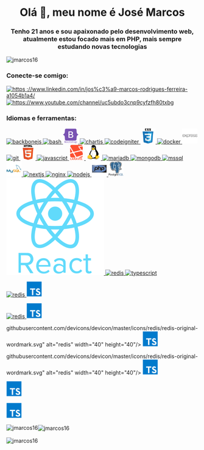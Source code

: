 <h1 align="center">Olá 👋, meu nome é José Marcos</h1>
<h3 align="center">Tenho 21 anos e sou apaixonado pelo desenvolvimento web, atualmente estou focado mais em PHP, mais sempre estudando novas tecnologias </h3>

<p align="left"> <img src="https://komarev.com/ghpvc/?username=jmarcos16&label=Profile%20views&color=0e75b6&style=flat" alt="jmarcos16" /> </p >

<h3 align="left">Conecte-se comigo:</h3>
<p align="left">
<a href="https://linkedin.com/in/https://www.linkedin.com/in/jos%c3%a9-marcos-rodrigues-ferreira-a1054b1a4/" target="blank"><img align="center" src="https://raw.githubusercontent.com/rahuldkjain/github-profile-readme-generator/master/src/images/icons/Social/linked-in-alt.svg" alt="https ://www.linkedin.com/in/jos%c3%a9-marcos-rodrigues-ferreira-a1054b1a4/" height="30" width="40" /></a>
<a href="https:/ /www.youtube.com/c/https://www.youtube.com/channel/uc5ubdo3cnp9cyfzfh80txbg" target="blank"><img align="center" src="https://raw.githubusercontent.com/rahuldkjain /github-profile-readme-generator/master/src/images/icons/Social/youtube.svg" alt="https://www.youtube.com/channel/uc5ubdo3cnp9cyfzfh80txbg" height="30" width="40" /></a>
</p>

<h3 align="left">Idiomas e ferramentas:</h3>
<p align="left"> <a href="https://backbonejs.org" target="_blank" rel="noreferrer"> <img src="https://raw.githubusercontent.com/devicons/devicon /master/icons/backbonejs/backbonejs-original-wordmark.svg" alt="backbonejs" width="40" height="40"/> </a> <a href="https://www.gnu.org /software/bash/" target="_blank" rel="noreferrer"> <img src="https://www.vectorlogo.zone/logos/gnu_bash/gnu_bash-icon.svg" alt="bash" width=" 40" height="40"/> </a> <a href="https://getbootstrap.com" target="_blank" rel="noreferrer"> <img src="https://raw.githubusercontent.com/devicons/devicon/master/icons/bootstrap/bootstrap-plain-wordmark.svg" alt="bootstrap" width="40" height="40"/> </a> <a href="https: //www.chartjs.org" target="_blank" rel="noreferrer"> <img src="https://www.chartjs.org/media/logo-title.svg" alt="chartjs" width=" 40" height="40"/> </a> <a href="https://codeigniter.com" target="_blank" rel="noreferrer"> <img src="https://cdn.worldvectorlogo. com/logos/codeigniter.svg" alt="codeigniter" width="40" height="40"/> </a> <a href="https://www.w3schools.com/css/"target="_blank" rel="noreferrer"> <img src="https://raw.githubusercontent.com/devicons/devicon/master/icons/css3/css3-original-wordmark.svg" alt="css3" largura ="40" height="40"/> </a> <a href="https://www.docker.com/" target="_blank" rel="noreferrer"> <img src="https:/ /raw.githubusercontent.com/devicons/devicon/master/icons/docker/docker-original-wordmark.svg" alt="docker" width="40" height="40"/> </a> <a href= "https://expressjs.com" target="_blank" rel="noreferrer"> <img src="https://raw.githubusercontent.com/devicons/devicon/master/icons/express/express-original-wordmark.svg" alt="express" width="40" height="40"/> </a> <a href="https:// git-scm.com/" target="_blank" rel="noreferrer"> <img src="https://www.vectorlogo.zone/logos/git-scm/git-scm-icon.svg" alt=" git" width="40" height="40"/> </a> <a href="https://www.w3.org/html/" target="_blank" rel="noreferrer"> <img src ="https://raw.githubusercontent.com/devicons/devicon/master/icons/html5/html5-original-wordmark.svg" alt="html5" width="40" height="40"/> </a > <a href="https://developer.mozilla.org/en-US/docs/Web/JavaScript" target="_blank" rel="noreferrer"> <img src="https://raw.githubusercontent.com/devicons/devicon/master/ icons/javascript/javascript-original.svg" alt="javascript" width="40" height="40"/> </a> <a href="https://laravel.com/" target="_blank" rel="noreferrer"> <img src="https://raw.githubusercontent.com/devicons/devicon/master/icons/laravel/laravel-plain-wordmark.svg" alt="laravel" width="40" height ="40"/> </a> <a href="https://www.linux.org/" target="_blank" rel="noreferrer"> <img src="https://raw.githubusercontent.com/devicons/devicon/master/icons/linux/linux-original.svg" alt="linux" width="40" height="40"/> </a> <a href="https:// mariadb.org/" target="_blank" rel="noreferrer"> <img src="https://www.vectorlogo.zone/logos/mariadb/mariadb-icon.svg" alt="mariadb" width="40 " height="40"/> </a> <a href="https://www.mongodb.com/" target="_blank" rel="noreferrer"> <img src="https://raw. githubusercontent.com/devicons/devicon/master/icons/mongodb/mongodb-original-wordmark.svg" alt="mongodb" width="40" height="40"/> </a> <a href="https://www.microsoft.com/en-us/sql-server" target="_blank" rel="noreferrer"> <img src="https://www.svgrepo.com/show/303229/microsoft- sql-server-logo.svg" alt="mssql" width="40" height="40"/> </a> <a href="https://www.mysql.com/" target="_blank" rel="noreferrer"> <img src="https://raw.githubusercontent.com/devicons/devicon/master/icons/mysql/mysql-original-wordmark.svg" alt="mysql" width="40" height ="40"/> </a> <a href="https://nextjs.org/" target="_blank" rel="noreferrer"> <img src="https://cdn.worldvectorlogo.com/ logos/nextjs-2.svg" alt="nextjs" width="40" height="40"/> </a> <a href="https://www.nginx.com" target="_blank" rel="noreferrer"> <img src="https ://raw.githubusercontent.com/devicons/devicon/master/icons/nginx/nginx-original.svg" alt="nginx" width="40" height="40"/> </a> <a href= "https://nodejs.org" target="_blank" rel="noreferrer"> <img src="https://raw.githubusercontent.com/devicons/devicon/master/icons/nodejs/nodejs-original-wordmark .svg" alt="nodejs" width="40" height="40"/> </a> <a href="https://www.php.net" target="_blank" rel="noreferrer"> <img src="https://raw.githubusercontent.com/devicons/devicon/master/icons/php/php-original.svg" alt="php" width="40" height="40"/ > </a> <a href="https://www.postgresql.org" target="_blank" rel="noreferrer"> <img src="https://raw.githubusercontent.com/devicons/devicon/ master/icons/postgresql/postgresql-original-wordmark.svg" alt="postgresql" width="40" height="40"/> </a> <a href="https://reactjs.org/" target ="_blank" rel="noreferrer"> <img src="https://raw.githubusercontent.com/devicons/devicon/master/icons/react/react-original-wordmark.svg" alt="react"largura="40" altura="40"/> </a> <a href="https://redis.io" target="_blank" rel="noreferrer"> <img src="https://raw .githubusercontent.com/devicons/devicon/master/icons/redis/redis-original-wordmark.svg" alt="redis" width="40" height="40"/> </a> <a href="https ://www.typescriptlang.org/" target="_blank" rel="noreferrer"> <img src="https://raw.githubusercontent.com/devicons/devicon/master/icons/typescript/typescript-original. svg" alt="typescript" width="40" height="40"/> </a> </p><a href="https://redis.io" target="_blank" rel="noreferrer"> <img src="https://raw.githubusercontent.com/devicons/devicon/master/icons/redis/redis -original-wordmark.svg" alt="redis" width="40" height="40"/> </a> <a href="https://www.typescriptlang.org/" target="_blank" rel ="noreferrer"> <img src="https://raw.githubusercontent.com/devicons/devicon/master/icons/typescript/typescript-original.svg" alt="typescript" width="40" height="40 "/> </a> </p><a href="https://redis.io" target="_blank" rel="noreferrer"> <img src="https://raw.githubusercontent.com/devicons/devicon/master/icons/redis/redis -original-wordmark.svg" alt="redis" width="40" height="40"/> </a> <a href="https://www.typescriptlang.org/" target="_blank" rel ="noreferrer"> <img src="https://raw.githubusercontent.com/devicons/devicon/master/icons/typescript/typescript-original.svg" alt="typescript" width="40" height="40 "/> </a> </p>githubusercontent.com/devicons/devicon/master/icons/redis/redis-original-wordmark.svg" alt="redis" width="40" height="40"/> </a> <a href="https: //www.typescriptlang.org/" target="_blank" rel="noreferrer"> <img src="https://raw.githubusercontent.com/devicons/devicon/master/icons/typescript/typescript-original.svg " alt="typescript" width="40" height="40"/> </a> </p>githubusercontent.com/devicons/devicon/master/icons/redis/redis-original-wordmark.svg" alt="redis" width="40" height="40"/> </a> <a href="https: //www.typescriptlang.org/" target="_blank" rel="noreferrer"> <img src="https://raw.githubusercontent.com/devicons/devicon/master/icons/typescript/typescript-original.svg " alt="typescript" width="40" height="40"/> </a> </p><img src="https://raw.githubusercontent.com/devicons/devicon/master/icons/typescript/typescript-original.svg" alt="typescript" width="40" height="40"/> </ a> </p><img src="https://raw.githubusercontent.com/devicons/devicon/master/icons/typescript/typescript-original.svg" alt="typescript" width="40" height="40"/> </ a> </p>

<p><img align="left" src="https://github-readme-stats.vercel.app/api/top-langs?username=jmarcos16&show_icons=true&locale=en&layout=compact" alt="jmarcos16" /> </p>

<p> <img align="center" src="https://github-readme-stats.vercel.app/api?username=jmarcos16&show_icons=true&locale=en" alt="jmarcos16" /> </p>

<p><img align="center" src="https://github-readme-streak-stats.herokuapp.com/?user=jmarcos16&" alt="jmarcos16" /></p>

